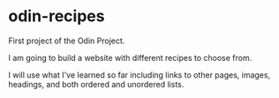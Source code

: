 # odin-recipes

First project of the Odin Project.

I am going to build a website with different recipes to choose from.

I will use what I've learned so far including links to other pages, images, headings, and both ordered and unordered lists.
